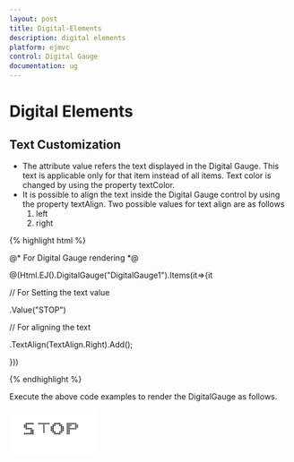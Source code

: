 ```yaml
---
layout: post
title: Digital-Elements
description: digital elements
platform: ejmvc
control: Digital Gauge
documentation: ug
---
```


# Digital Elements

## Text Customization

* The attribute value refers the text displayed in the Digital Gauge. This text is applicable only for that item instead of all items. Text color is changed by using the property textColor.
* It is possible to align the text inside the Digital Gauge control by using the property textAlign. Two possible values for text align are as follows
	1. left
	2. right

{% highlight html %}

@* For Digital Gauge rendering *@

@(Html.EJ().DigitalGauge("DigitalGauge1").Items(it=>{it

// For Setting the text value

.Value("STOP")

// For aligning the text

.TextAlign(TextAlign.Right).Add();

}))

{% endhighlight %}

Execute the above code examples to render the DigitalGauge as follows.

![](Digital-Elements_images/Digital-Elements_img1.png)



